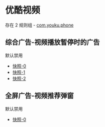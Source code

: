# 优酷视频

存在 2 规则组 - [com.youku.phone](/src/apps/com.youku.phone.ts)

## 综合广告-视频播放暂停时的广告

默认禁用

- [快照-0](https://i.gkd.li/i/14321469)
- [快照-1](https://i.gkd.li/i/14321401)
- [快照-2](https://i.gkd.li/i/14321461)

## 全屏广告-视频推荐弹窗

默认禁用

- [快照-0](https://i.gkd.li/i/12701029)
